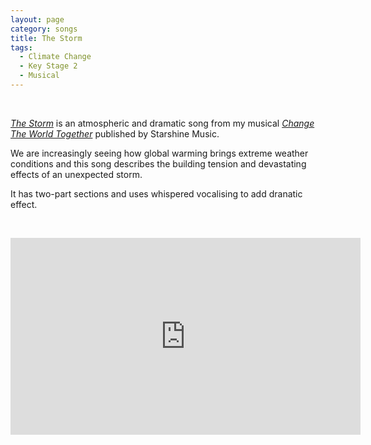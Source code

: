 ```yaml
---
layout: page
category: songs
title: The Storm
tags:
  - Climate Change
  - Key Stage 2
  - Musical
---
```


&nbsp;

[*The Storm*](https://www.starshine.co.uk/change-the-world-together) is an atmospheric and dramatic song from my musical [*Change The World Together*](https://www.starshine.co.uk/change-the-world-together) published by Starshine Music. 

We are increasingly seeing how global warming brings extreme weather conditions and this song describes the building tension and devastating effects of an unexpected storm.

It has two-part sections and uses whispered vocalising to add dranatic effect.

&nbsp;

<iframe width="560" height="315" src="https://www.youtube.com/embed/iyRbuA9pX7A" frameborder="0" allow="accelerometer; autoplay; clipboard-write; encrypted-media; gyroscope; picture-in-picture" allowfullscreen></iframe>

&nbsp;